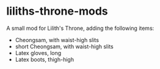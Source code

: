 # liliths-throne-mods

A small mod for Lilith's Throne, adding the following items:
- Cheongsam, with waist-high slits
- short Cheongsam, with waist-high slits
- Latex gloves, long
- Latex boots, thigh-high
